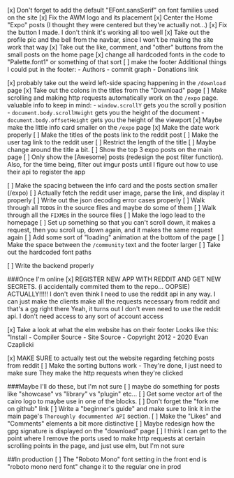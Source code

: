 
[x] Don't forget to add the default "EFont.sansSerif" on font families used on the site
[x] Fix the AWM logo and its placement
[x] Center the Home "Expo" posts (I thought they were centered but they're actually not...)
[x] Fix the button I made. I don't think it's working all too well
[x] Take out the profile pic and the bell from the navbar, since I won't be making the site work that way
[x] Take out the like, comment, and "other" buttons from the small posts on the home page
[x] change all hardcoded fonts in the code to "Palette.font1" or something of that sort
[ ] make the footer
        Additional things I could put in the footer:
            - Authors
            - commit graph
            - Donations link

[x] probably take out the weird left-side spacing happening in the `/download` page
[x] Take out the colons in the titles from the "Download" page
[ ] Make scrolling and making http requests automatically work on the `/expo` page.
        valuable info to keep in mind:
            - `window.scrollY` gets you the scroll y position
            - `document.body.scrollHeight` gets you the height of the document
            - `document.body.offsetHeight` gets you the height of the viewport
[x] Maybe make the little info card smaller on the `/expo` page
[x] Make the date work properly
[ ] Make the titles of the posts link to the reddit post
[ ] Make the user tag link to the reddit user
[ ] Restrict the length of the title
[ ] Maybe change around the title a bit.
[ ] Show the top 3 expo posts on the main page
[ ] Only show the [Awesome] posts (redesign the post filter function). Also,
    for the time being, filter out imgur posts until I figure out how to use
    their api to register the app
    
[ ] Make the spacing between the info card and the posts section smaller (/expo)
[ ] Actually fetch the reddit user image, parse the link, and display
    it properly
[ ] Write out the json decoding error cases properly
[ ] Walk through all `TODO`s in the source files and maybe do some of them
[ ] Walk through all the `FIXME`s in the source files
[ ] Make the logo lead to the homepage
[ ] Set up something so that you can't scroll down, it makes a request, then you
    scroll up, down again, and it makes the same request again
[ ] Add some sort of "loading" animation at the bottom of the page
[ ] Make the space between the `/community` text and the footer larger
[ ] Take out the hardcoded font paths

[ ] Write the backend properly

###Once I'm online
[x] REGISTER NEW APP WITH REDDIT AND GET NEW SECRETS. (i accidentally commited them to the repo... OOPSIE)
        ACTUALLY!!!!! I don't even think I need to use the reddit api in any
        way. I can just make the clients make all the requests necessary from
        reddit and that's a gg right there
        Yeah, it turns out I don't even need to use the reddit api. I don't 
        need access to any sort of account access

[x] Take a look at what the elm website has on their footer
    Looks like this:
        "Install - Compiler Source - Site Source - Copyright 2012 - 2020 Evan Czaplicki

[x] MAKE SURE to actually test out the website regarding fetching posts from
        reddit
[ ] Make the sorting buttons work - They're done, I just need to make sure
    They make the http requests when they're clicked


###Maybe I'll do these, but I'm not sure
[ ] maybe do something for posts like "showcase" vs "library" vs "plugin" etc...
[ ] Get some vector art of the cairo logo to maybe use in one of the blocks.
[ ] Don't forget the "fork me on github" link
[ ] Write a "beginner's guide" and make sure to link it in the main 
    page's `Thoroughly docummented API` section.
[ ] Make the "Likes" and "Comments" elements a bit more distinctive
[ ] Maybe redesign how the gpg signature is displayed on the "download" page
[ ] I think I can get to the point where I remove the ports used to make
        http requests at certain scrolling points in the page, and just use
        elm, but I'm not sure



##In production
[ ] The "Roboto Mono" font setting in the front end is "roboto mono nerd font" change it to the regular one in prod
